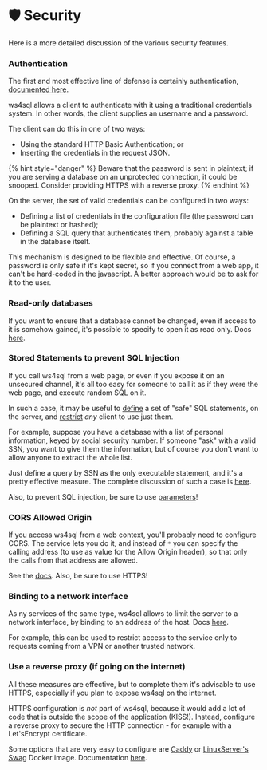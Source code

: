 # 🛡 Security

Here is a more detailed discussion of the various security features.

### Authentication

The first and most effective line of defense is certainly authentication, [documented here](authentication.md).

ws4sql allows a client to authenticate with it using a traditional credentials system. In other words, the client supplies an username and a password.

The client can do this in one of two ways:

* Using the standard HTTP Basic Authentication; or
* Inserting the credentials in the request JSON.

{% hint style="danger" %}
Beware that the password is sent in plaintext; if you are serving a database on an unprotected connection, it could be snooped. Consider providing HTTPS with a reverse proxy.
{% endhint %}

On the server, the set of valid credentials can be configured in two ways:

* Defining a list of credentials in the configuration file (the password can be plaintext or hashed);
* Defining a SQL query that authenticates them, probably against a table in the database itself.

This mechanism is designed to be flexible and effective. Of course, a password is only safe if it's kept secret, so if you connect from a web app, it can't be hard-coded in the javascript. A better approach would be to ask for it to the user.

### Read-only databases

If you want to ensure that a database cannot be changed, even if access to it is somehow gained, it's possible to specify to open it as read only. Docs [here](configuration-file.md#readonly).

### Stored Statements to prevent SQL Injection

If you call ws4sql from a web page, or even if you expose it on an unsecured channel, it's all too easy for someone to call it as if they were the web page, and execute random SQL on it.

In such a case, it may be useful to [define](stored-statements.md) a set of "safe" SQL statements, on the server, and [restrict](configuration-file.md#useonlystoredqueries) _any_ client to use just them.

For example, suppose you have a database with a list of personal information, keyed by social security number. If someone "ask" with a valid SSN, you want to give them the information, but of course you don't want to allow anyone to extract the whole list.

Just define a query by SSN as the only executable statement, and it's a pretty effective measure. The complete discussion of such a case is [here](stored-statements.md#limiting-the-server-to-executing-stored-queries).

Also, to prevent SQL injection, be sure to use [parameters](requests.md#parameter-values-for-the-query-statement)!

### CORS Allowed Origin

If you access ws4sql from a web context, you'll probably need to configure CORS. The service lets you do it, and instead of `*` you can specify the calling address (to use as value for the Allow Origin header), so that only the calls from that address are allowed.

See the [docs](configuration-file.md#corsorigin). Also, be sure to use HTTPS!

### Binding to a network interface

As ny services of the same type, ws4sql allows to limit the server to a network interface, by binding to an address of the host. Docs [here](running.md#bind-host).

For example, this can be used to restrict access to the service only to requests coming from a VPN or another trusted network.

### Use a reverse proxy (if going on the internet)

All these measures are effective, but to complete them it's advisable to use HTTPS, especially if you plan to expose ws4sql on the internet.

HTTPS configuration is _not_ part of ws4sql, because it would add a lot of code that is outside the scope of the application (KISS!). Instead, configure a reverse proxy to secure the HTTP connection - for example with a Let'sEncrypt certificate.

Some options that are very easy to configure are [Caddy](https://caddyserver.com) or [LinuxServer's Swag](https://docs.linuxserver.io/general/swag) Docker image. Documentation [here](../integrations/reverse-proxy.md).
